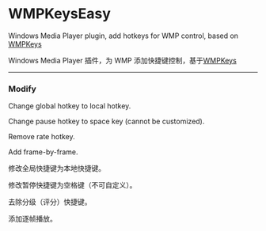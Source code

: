 # WMPKeysEasy

Windows Media Player plugin, add hotkeys for WMP control, based on [WMPKeys](http://wmpkeys.sourceforge.net/)

Windows Media Player 插件，为 WMP 添加快捷键控制，基于[WMPKeys](http://wmpkeys.sourceforge.net/)

___
### Modify
Change global hotkey to local hotkey.

Change pause hotkey to space key (cannot be customized).

Remove rate hotkey.

Add frame-by-frame.

修改全局快捷键为本地快捷键。

修改暂停快捷键为空格键（不可自定义）。

去除分级（评分）快捷键。

添加逐帧播放。
